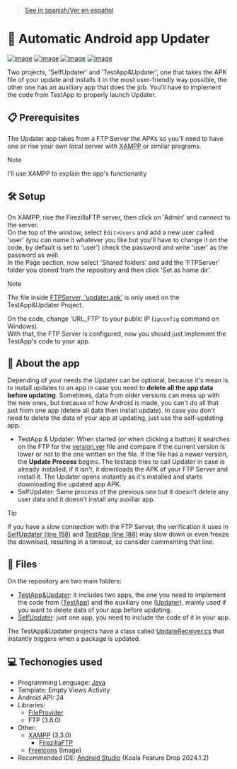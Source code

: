 > [See in spanish/Ver en español](https://github.com/LuisMiSanVe/AutoUpdaterAndroid/blob/main/README.es.md)
# 📱 Automatic Android app Updater
[![image](https://img.shields.io/badge/java-%23ED8B00.svg?style=for-the-badge&logo=openjdk&logoColor=white)](https://www.java.com/)
[![image](https://img.shields.io/badge/Android-3DDC84?style=for-the-badge&logo=android&logoColor=white)](https://developer.android.com/studio)
[![image](https://img.shields.io/badge/Xampp-F37623?style=for-the-badge&logo=xampp&logoColor=white)](https://www.apachefriends.org/es/index.html)
[![image](https://img.shields.io/badge/Android_Studio-3DDC84?style=for-the-badge&logo=android-studio&logoColor=white)](https://developer.android.com/studio)

Two projects, 'SelfUpdater' and 'TestApp&Updater', one that takes the APK file of your update and installs it in the most user-friendly way possible, the other one has an auxiliary app that does the job.
You'll have to implement the code from TestApp to properly launch Updater.
## 📋 Prerequisites
The Updater app takes from a FTP Server the APKs so you'll need to have one or rise your own local server with [XAMPP](https://www.apachefriends.org/es/index.html) or similar programs.
> [!NOTE]
> I'll use XAMPP to explain the app's functionality

## 🛠️ Setup
On XAMPP, rise the FirezillaFTP server, then click on 'Admin' and connect to the server.\
On the top of the window, select `Edit>Users` and add a new user called 'user' (you can name it whatever you like but you'll have to change it on the code, by default is set to 'user') check the password and write 'user' as the password as well.\
In the Page section, now select 'Shared folders' and add the 'FTPServer' folder you cloned from the repository and then click 'Set as home dir'.
> [!NOTE]
> The file inside [FTPServer, 'updater.apk'](https://github.com/LuisMiSanVe/AutoUpdaterAndroid/tree/main/FTPServer) is only used on the TestApp&Updater Project.

On the code, change 'URL_FTP' to your public IP (`ipconfig` command on Windows).\
With that, the FTP Server is configured, now you should just implement the TestApp's code to your app.
## 📖 About the app
Depending of your needs the Updater can be optional, because it's mean is to install updates to an app in case you need to <b>delete all the app data before updating</b>. Sometimes, data from older versions can mess up with the new ones, but because of how Android is made, you can't do all that just from one app (delete all data then install update).
In case you don't need to delete the data of your app at updating, just use the self-updating app.
- TestApp & Updater:
When started (or when clicking a button) it searches on the FTP for the [version.ver](https://github.com/LuisMiSanVe/AutoUpdaterAndroid/blob/main/FTPServer/version.ver) file and compare if the current version is lower or not to the one written on the file. If the file has a newer version, the <b>Update Process</b> begins.
The testapp tries to call Updater in case is already installed, if it isn't, it downloads the APK of your FTP Server and install it.
The Updater opens instantly as it's installed and starts downloading the updated app APK.
- SelfUpdater:
Same process of the previous one but it doesn't delete any user data and it doesn't install any auxiliar app.

> [!TIP]
> If you have a slow connection with the FTP Server, the verification it uses in [SelfUpdater (line 158)](https://github.com/LuisMiSanVe/AutoUpdaterAndroid/blob/main/SelfUpdater/app/src/main/java/com/luismisanve/testapp/MainActivity.java) and [TestApp (line 186)](https://github.com/LuisMiSanVe/AutoUpdaterAndroid/blob/main/TestApp%26Updater/TestApp/app/src/main/java/com/luismisanve/testapp/MainActivity.java) may slow down or even freeze the download, resulting in a timeout, so consider commenting that line.

## 📂 Files
On the repository are two main folders:
- [TestApp&Updater](https://github.com/LuisMiSanVe/AutoUpdaterAndroid/tree/main/TestApp%26Updater): it includes two apps, the one you need to implement the code from ([TestApp](https://github.com/LuisMiSanVe/AutoUpdaterAndroid/tree/main/TestApp%26Updater/TestApp)) and the auxiliary one ([Updater](https://github.com/LuisMiSanVe/AutoUpdaterAndroid/tree/main/TestApp%26Updater/Updater)), mainly used if you want to delete data of your app before updating.
- [SelfUpdater](https://github.com/LuisMiSanVe/AutoUpdaterAndroid/tree/main/SelfUpdater): just one app, you need to include the code of it in your app.

The TestApp&Updater projects have a class called [UpdateReceiver.cs](https://github.com/LuisMiSanVe/AutoUpdaterAndroid/blob/main/TestApp%26Updater/TestApp/app/src/main/java/com/luismisanve/testapp/UpdateReceiver.java) that instantly triggers when a package is updated.
## 💻 Techonogies used
- Programming Lenguage: [Java](https://www.java.com/)
- Template: Empty Views Activity
- Android API: 24
- Libraries:
  - [FileProvider](https://developer.android.com/reference/androidx/core/content/FileProvider)
  - FTP (3.8.0)
- Other:
  - [XAMPP](https://www.apachefriends.org/es/index.html) (3.3.0)
    - [FirezillaFTP](https://filezilla-project.org/)
  - [FreeIcons](https://freeicons.io/) (Image)
- Recommended IDE: [Android Studio](https://developer.android.com/studio) (Koala Feature Drop 2024.1.2)
